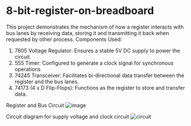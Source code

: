 # 8-bit-register-on-breadboard
This project demonstrates the mechanism of how a register interacts with bus lanes by receiving data, storing it and transmitting it back when requested by other process.
Components Used:
1. 7805 Voltage Regulator: Ensures a stable 5V DC supply to power the circuit.
2. 555 Timer: Configured to generate a clock signal for synchronous operations
3. 74245 Transceiver: Facilitates bi-directional data transfer between the register and the bus lanes.
4. 74173 (4 x D Flip-Flops): Functions as the register to store and transfer data.

Register and Bus Circuit
![image](https://github.com/user-attachments/assets/be379464-573b-474b-b409-05ae12fa6263)














Circuit diagram for supply voltage and clock circuit
![circuit](https://github.com/user-attachments/assets/84216fbf-714f-4921-b444-0a135f0a47d1)


